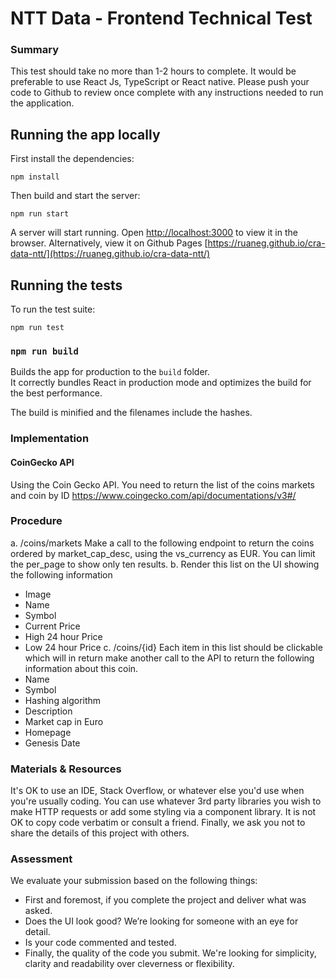 #  NTT Data - Frontend Technical Test
### Summary
This test should take no more than 1-2 hours to complete. It would be preferable to use
React Js, TypeScript or React native. Please push your code to Github to review once
complete with any instructions needed to run the application.

## Running the app locally
First install the dependencies:
```
npm install
```

Then build and start the server:
```
npm run start
```

A server will start running.
Open [http://localhost:3000](http://localhost:3000) to view it in the browser.
Alternatively, view it on Github Pages [https://ruaneg.github.io/cra-data-ntt/](https://ruaneg.github.io/cra-data-ntt/)

## Running the tests
To run the test suite:
```
npm run test
```

### `npm run build`

Builds the app for production to the `build` folder.<br>
It correctly bundles React in production mode and optimizes the build for the best performance.

The build is minified and the filenames include the hashes.<br>

### Implementation
####  CoinGecko API
Using the Coin Gecko API. You need to return the list of the coins markets and coin by ID
https://www.coingecko.com/api/documentations/v3#/

### Procedure
a. /coins/markets
Make a call to the following endpoint to return the coins ordered by market_cap_desc,
using the vs_currency as EUR. You can limit the per_page to show only ten results.
b. Render this list on the UI showing the following information
 -  Image
 -  Name
 -  Symbol
 -  Current Price
 -  High 24 hour Price
 -  Low 24 hour Price
c. /coins/{id}
Each item in this list should be clickable which will in return make another call to the API
to return the following information about this coin.
 -  Name
 -  Symbol
 -  Hashing algorithm
 -  Description
 -  Market cap in Euro
 -  Homepage
 -  Genesis Date

### Materials & Resources
It's OK to use an IDE, Stack Overflow, or whatever else you'd use when you're usually coding.
You can use whatever 3rd party libraries you wish to make HTTP requests or add some styling
via a component library. It is not OK to copy code verbatim or consult a friend. Finally, we ask you
not to share the details of this project with others.

### Assessment
We evaluate your submission based on the following things:
 -  First and foremost, if you complete the project and deliver what was asked.
 -  Does the UI look good? We’re looking for someone with an eye for detail.
 -  Is your code commented and tested.
 -  Finally, the quality of the code you submit. We're looking for simplicity, clarity and
readability over cleverness or flexibility.